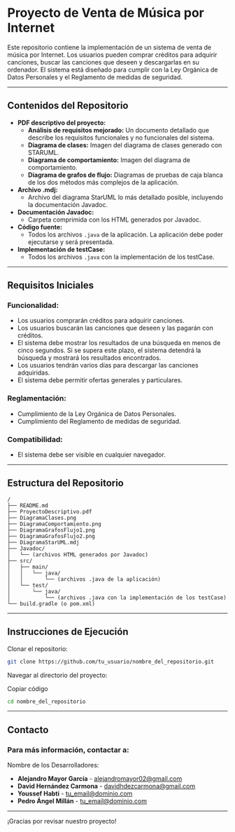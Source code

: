 # Proyecto de Venta de Música por Internet

Este repositorio contiene la implementación de un sistema de venta de música por Internet. Los usuarios pueden comprar créditos para adquirir canciones, buscar las canciones que deseen y descargarlas en su ordenador. El sistema está diseñado para cumplir con la Ley Orgánica de Datos Personales y el Reglamento de medidas de seguridad.

---

## Contenidos del Repositorio

- **PDF descriptivo del proyecto:**
    - **Análisis de requisitos mejorado:** Un documento detallado que describe los requisitos funcionales y no funcionales del sistema.
    - **Diagrama de clases:** Imagen del diagrama de clases generado con STARUML.
    - **Diagrama de comportamiento:** Imagen del diagrama de comportamiento.
    - **Diagrama de grafos de flujo:** Diagramas de pruebas de caja blanca de los dos métodos más complejos de la aplicación.
- **Archivo .mdj:**
    - Archivo del diagrama StarUML lo más detallado posible, incluyendo la documentación Javadoc.
- **Documentación Javadoc:**
    - Carpeta comprimida con los HTML generados por Javadoc.
- **Código fuente:**
    - Todos los archivos `.java` de la aplicación. La aplicación debe poder ejecutarse y será presentada.
- **Implementación de testCase:**
    - Todos los archivos `.java` con la implementación de los testCase.

---

## Requisitos Iniciales

### Funcionalidad:
- Los usuarios comprarán créditos para adquirir canciones.
- Los usuarios buscarán las canciones que deseen y las pagarán con créditos.
- El sistema debe mostrar los resultados de una búsqueda en menos de cinco segundos. Si se supera este plazo, el sistema detendrá la búsqueda y mostrará los resultados encontrados.
- Los usuarios tendrán varios días para descargar las canciones adquiridas.
- El sistema debe permitir ofertas generales y particulares.

### Reglamentación:
- Cumplimiento de la Ley Orgánica de Datos Personales.
- Cumplimiento del Reglamento de medidas de seguridad.

### Compatibilidad:
- El sistema debe ser visible en cualquier navegador.

---

## Estructura del Repositorio

```plaintext
/
├── README.md
├── ProyectoDescriptivo.pdf
├── DiagramaClases.png
├── DiagramaComportamiento.png
├── DiagramaGrafosFlujo1.png
├── DiagramaGrafosFlujo2.png
├── DiagramaStarUML.mdj
├── Javadoc/
│   └── (archivos HTML generados por Javadoc)
├── src/
│   ├── main/
│   │   └── java/
│   │       └── (archivos .java de la aplicación)
│   └── test/
│       └── java/
│           └── (archivos .java con la implementación de los testCase)
└── build.gradle (o pom.xml)
```

---

## Instrucciones de Ejecución

Clonar el repositorio:
```bash
git clone https://github.com/tu_usuario/nombre_del_repositorio.git
```

Navegar al directorio del proyecto:

Copiar código
```bash
cd nombre_del_repositorio
```

---

## Contacto
### Para más información, contactar a:

Nombre de los Desarrolladores: 
- **Alejandro Mayor García** - alejandromayor02@gmail.com
- **David Hernández Carmona** - davidhdezcarmona@gmail.com
- **Youssef Habti** - tu_email@dominio.com
- **Pedro Ángel Millán** - tu_email@dominio.com

---

¡Gracias por revisar nuestro proyecto!
